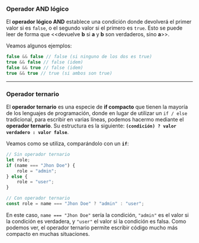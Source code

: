### Operador AND lógico


El **operador lógico AND** establece una condición donde devolverá el primer valor si es `false`, o el segundo valor si el primero es `true`. Esto se puede leer de forma que &lt;&lt;devuelve **b** si **a** y **b** son verdaderos, sino **a**&gt;&gt;.

Veamos algunos ejemplos:

```js
false && false // false (si ninguno de los dos es true)
true && false // false (idem)
false && true // false (idem)
true && true // true (si ambos son true)
```



---

<a name="operador-ternario"></a>
### Operador ternario

El **operador ternario** es una especie de **if compacto** que tienen la mayoría de los lenguajes de programación, donde en lugar de utilizar un `if / else` tradicional, para escribir en varias líneas, podemos hacermo mediante el **operador ternario**. Su estructura es la siguiente: **`(condición) ? valor verdadero : valor false`**.  

Veamos como se utiliza, comparándolo con un **`if`**:  

```js
// Sin operador ternario
let role;
if (name === "Jhon Doe") {
	role = "admin";
} else {
	role = "user";
}

// Con operador ternario
const role = name === "Jhon Doe" ? "admin" : "user";
```

En este caso, `name === "Jhon Doe"` sería la condición, `"admin"` es el valor si la condición es verdadera, y `"user"` el valor si la condición es falsa. Como podemos ver, el operador ternario permite escribir código mucho más compacto en muchas situaciones.


